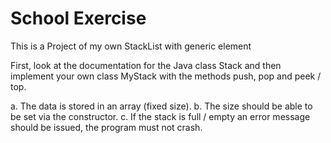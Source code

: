 # School Exercise

This is a Project of my own StackList with generic element



First, look at the documentation for the Java class Stack and then implement your own class MyStack with the methods push, pop and peek / top.

a. The data is stored in an array (fixed size).
b. The size should be able to be set via the constructor.
c. If the stack is full / empty an error message should be issued, the program must not crash.
